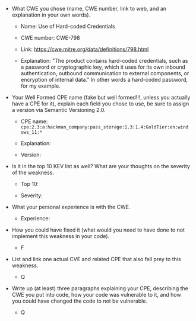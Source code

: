 * What CWE you chose (name, CWE number, link to web, and an explanation in your own words).  
	- Name: Use of Hard-coded Credentials

	- CWE number: CWE-798  

	- Link: https://cwe.mitre.org/data/definitions/798.html

	- Explanation: "The product contains hard-coded credentials, such as a password or cryptographic key, which it uses for its own inbound authentication, outbound communication to external components, or encryption of internal data." In other words a hard-coded password, for my example.

* Your Well Formed CPE name (fake but well formed!!!, unless you actually have a CPE for it), explain each field you chose to use, be sure to assign a version via Semantic Versioning 2.0.  
	- CPE name:  `cpe:2.3:a:hackman_company:pass_storage:1.3:1.4:GoldTier:en:windows_11:*`

	- Explanation:  

	- Version:  

* Is it in the top 10 KEV list as well? What are your thoughts on the severity of the weakness.  
	- Top 10:  

	- Severity:  

* What your personal experience is with the CWE.  
	- Experience:  

* How you could have fixed it (what would you need to have done to not implement this weakness in your code).  
	- F
* List and link one actual CVE and related CPE that also fell prey to this weakness.  
	- Q
* Write up (at least) three paragraphs explaining your CPE, describing the CWE you put into code, how your code was vulnerable to it, and how you could have changed the code to not be vulnerable.  
	- Q
